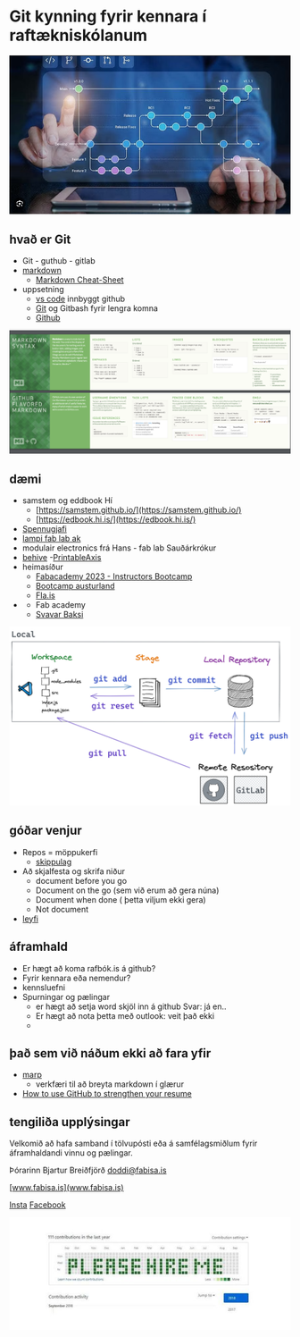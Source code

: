# Git kynning fyrir kennara í raftækniskólanum

![Alt text](/myndir/gitrepo.png)

## hvað er Git

- Git - guthub - gitlab
- [markdown](https://commonmark.org/help/)
	- [Markdown Cheat-Sheet](https://dev.to/godcrampy/markdown-cheat-sheet-pdf-infographic-12ko)
- uppsetning
	- [vs code](https://code.visualstudio.com/) innbyggt github
	- [Git](https://git-scm.com/) og Gitbash fyrir lengra komna
	- [Github](https://github.com/signup?ref_cta=Sign+up&ref_loc=header+logged+out&ref_page=%2F&source=header-home)

![Alt text](/myndir/cheat_sheet.png)

## dæmi

- samstem og eddbook Hí
	- [https://samstem.github.io/](https://samstem.github.io/)
 	- [https://edbook.hi.is/](https://edbook.hi.is/)
- [Spennugjafi](https://github.com/hanndoddi/spennugjafi_vgrt2)
- [lampi fab lab ak](https://github.com/hanndoddi/Lampi) 
- modulair electronics frá Hans - fab lab Sauðárkrókur
- [behive](https://gitlab.cba.mit.edu/quentinbolsee/beehive-axes/-/tree/main/parts?ref_type=heads)
	-[PrintableAxis](https://academany.fabcloud.io/fabacademy/2023/instructors-bootcamp/Projects/PrintableAxis/) 
- heimasíður
	- [Fabacademy 2023 - Instructors Bootcamp](https://academany.fabcloud.io/fabacademy/2023/instructors-bootcamp/)
	- [Bootcamp austurland](https://fab-lab-austurland.github.io/FLI-Boot-Camp-2023/projects/Jesmonite_afsteypun/)
	- [Fla.is](https://www.fla.is/)
 - - Fab academy
	- [Svavar Baksi](https://fabacademy.org/2023/labs/isafjordur/students/svavar-konradsson/)

![Alt text](/myndir/1_eGdNATA_BGQcA1xUvc9Irg.png)

## góðar venjur

- Repos = möppukerfi
	- [skippulag](https://medium.com/code-factory-berlin/github-repository-structure-best-practices-248e6effc405)
- Að skjalfesta og skrifa niður
	- document before you go
	- Document on the go (sem við erum að gera núna)
	- Document when done ( þetta viljum ekki gera)
	- Not document 	
- [leyfi](https://docs.github.com/en/repositories/managing-your-repositorys-settings-and-features/customizing-your-repository/licensing-a-repository) 


## áframhald

- Er hægt að koma rafbók.is á github?
- Fyrir kennara eða nemendur?
- kennsluefni
- Spurningar og pælingar
	- er hægt að setja word skjöl inn á github Svar: já en..
 	- Er hægt að nota þetta með outlook: veit það ekki
  	- 


 ## það sem við náðum ekki að fara yfir

- [marp](https://marp.app/)
	-  verkfæri til að breyta markdown í glærur
- [How to use GitHub to strengthen your resume](https://www.codecademy.com/resources/blog/how-to-use-github-to-strengthen-your-resume/)

## tengiliða upplýsingar

Velkomið að hafa samband í tölvupósti eða á samfélagsmiðlum fyrir áframhaldandi vinnu og pælingar.

Þórarinn Bjartur Breiðfjörð
doddi@fabisa.is 

[www.fabisa.is](www.fabisa.is)

[Insta](https://www.instagram.com/hanndoddi/) [Facebook](https://www.facebook.com/hanndoddi/)

![Alt text](/myndir/fa39a3278200436e3e6fe5d238aa753b.jpg)


